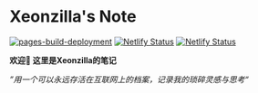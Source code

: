 # Xeonzilla's Note

[![pages-build-deployment](https://github.com/Xeonzilla/Xeonzilla.github.io/actions/workflows/pages/pages-build-deployment/badge.svg?branch=main)](https://github.com/Xeonzilla/Xeonzilla.github.io/actions/workflows/pages/pages-build-deployment) [![Netlify Status](https://api.netlify.com/api/v1/badges/6452eb85-1dc6-47d0-abdc-b236dec89bb7/deploy-status)](https://app.netlify.com/sites/walinezilla/deploys) [![Netlify Status](https://api.netlify.com/api/v1/badges/08a0bf4b-a7fb-4170-b6fb-62f697c7f337/deploy-status)](https://app.netlify.com/sites/umamizilla/deploys)

**欢迎👋 这里是Xeonzilla的笔记**

*”用一个可以永远存活在互联网上的档案，记录我的琐碎灵感与思考“*

